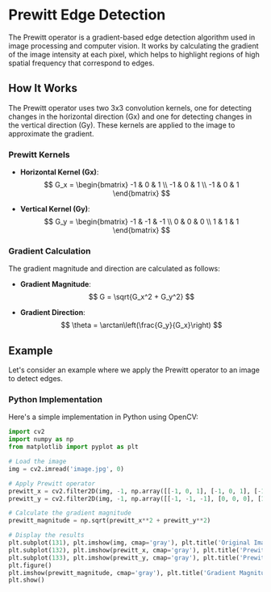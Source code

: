 
# Prewitt Edge Detection

The Prewitt operator is a gradient-based edge detection algorithm used in image processing and computer vision. It works by calculating the gradient of the image intensity at each pixel, which helps to highlight regions of high spatial frequency that correspond to edges.

## How It Works

The Prewitt operator uses two 3x3 convolution kernels, one for detecting changes in the horizontal direction (Gx) and one for detecting changes in the vertical direction (Gy). These kernels are applied to the image to approximate the gradient.

### Prewitt Kernels

- **Horizontal Kernel (Gx)**:
  $$
  G_x = \begin{bmatrix}
  -1 & 0 & 1 \\
  -1 & 0 & 1 \\
  -1 & 0 & 1
  \end{bmatrix}
  $$

- **Vertical Kernel (Gy)**:
  $$
  G_y = \begin{bmatrix}
  -1 & -1 & -1 \\
  0 & 0 & 0 \\
  1 & 1 & 1
  \end{bmatrix}
  $$

### Gradient Calculation

The gradient magnitude and direction are calculated as follows:

- **Gradient Magnitude**:
  $$
  G = \sqrt{G_x^2 + G_y^2}
  $$

- **Gradient Direction**:
  $$
  \theta = \arctan\left(\frac{G_y}{G_x}\right)
  $$

## Example

Let's consider an example where we apply the Prewitt operator to an image to detect edges.

### Python Implementation

Here's a simple implementation in Python using OpenCV:

```python
import cv2
import numpy as np
from matplotlib import pyplot as plt

# Load the image
img = cv2.imread('image.jpg', 0)

# Apply Prewitt operator
prewitt_x = cv2.filter2D(img, -1, np.array([[-1, 0, 1], [-1, 0, 1], [-1, 0, 1]]))
prewitt_y = cv2.filter2D(img, -1, np.array([[-1, -1, -1], [0, 0, 0], [1, 1, 1]]))

# Calculate the gradient magnitude
prewitt_magnitude = np.sqrt(prewitt_x**2 + prewitt_y**2)

# Display the results
plt.subplot(131), plt.imshow(img, cmap='gray'), plt.title('Original Image')
plt.subplot(132), plt.imshow(prewitt_x, cmap='gray'), plt.title('Prewitt X')
plt.subplot(133), plt.imshow(prewitt_y, cmap='gray'), plt.title('Prewitt Y')
plt.figure()
plt.imshow(prewitt_magnitude, cmap='gray'), plt.title('Gradient Magnitude')
plt.show()

